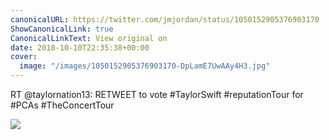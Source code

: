 ```yaml
---
canonicalURL: https://twitter.com/jmjordan/status/1050152905376903170
ShowCanonicalLink: true
CanonicalLinkText: View original on
date: 2018-10-10T22:35:38+00:00
cover:
  image: "/images/1050152905376903170-DpLamE7UwAAy4H3.jpg"
---
```

RT @taylornation13: RETWEET to vote #TaylorSwift #reputationTour for #PCAs #TheConcertTour

![](/images/1050152905376903170-DpLamE7UwAAy4H3.jpg)
